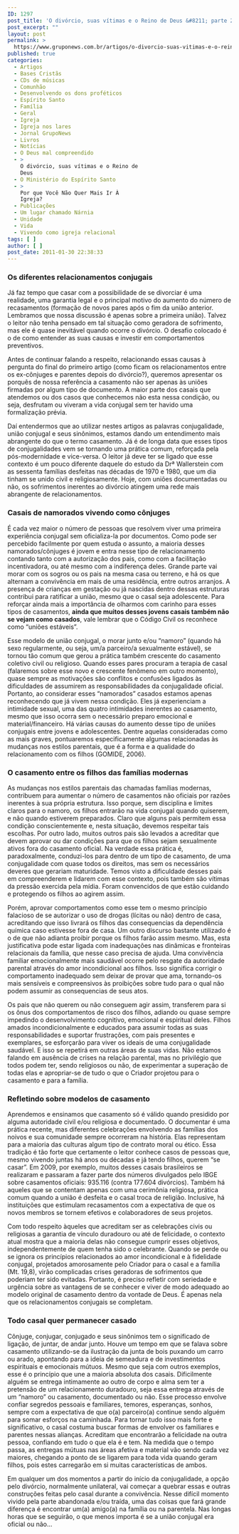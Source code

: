 ```yaml
---
ID: 1297
post_title: 'O divórcio, suas vítimas e o Reino de Deus &#8211; parte 2'
post_excerpt: ""
layout: post
permalink: >
  https://www.gruponews.com.br/artigos/o-divorcio-suas-vitimas-e-o-reino-de-deus-parte-2
published: true
categories:
  - Artigos
  - Bases Cristãs
  - CDs de músicas
  - Comunhão
  - Desenvolvendo os dons proféticos
  - Espírito Santo
  - Família
  - Geral
  - Igreja
  - Igreja nos lares
  - Jornal GrupoNews
  - Livros
  - Notícias
  - O Deus mal compreendido
  - >
    O divórcio, suas vítimas e o Reino de
    Deus
  - O Ministério do Espírito Santo
  - >
    Por que Você Não Quer Mais Ir À
    Igreja?
  - Publicações
  - Um lugar chamado Nárnia
  - Unidade
  - Vida
  - Vivendo como igreja relacional
tags: [ ]
author: [ ]
post_date: 2011-01-30 22:38:33
---
```

<h3>Os diferentes relacionamentos conjugais</h3>
Já faz tempo que casar com a possibilidade de se divorciar é uma realidade, uma garantia legal e o principal motivo do aumento do número de recasamentos (formação de novos pares após o fim da união anterior. Lembramos que nossa discussão é apenas sobre a primeira união). Talvez o leitor não tenha pensado em tal situação como geradora de sofrimento, mas ele é quase inevitável quando ocorre o divórcio. O desafio colocado é o de como entender as suas causas e investir em comportamentos preventivos.

Antes de continuar falando a respeito, relacionando essas causas à pergunta do final do primeiro artigo (como ficam os relacionamentos entre os ex-cônjuges e parentes depois do divórcio?), queremos apresentar os porquês de nossa referência a casamento não ser apenas às uniões firmadas por algum tipo de documento. A maior parte dos casais que atendemos ou dos casos que conhecemos não esta nessa condição, ou seja, desfrutam ou viveram a vida conjugal sem ter havido uma formalização prévia.

Daí entendermos que ao utilizar nestes artigos as palavras conjugalidade, união conjugal e seus sinônimos, estamos dando um entendimento mais abrangente do que o termo casamento. Já é de longa data que esses tipos de conjugalidades vem se tornando uma prática comum, reforçada pela pós-modernidade e vice-versa. O leitor já deve ter se ligado que esse contexto é um pouco diferente daquele do estudo da Drª Wallerstein com as sessenta famílias desfeitas nas décadas de 1970 e 1980, que um dia tinham se unido civil e religiosamente. Hoje, com uniões documentadas ou não, os sofrimentos inerentes ao divórcio atingem uma rede mais abrangente de relacionamentos.
<h3>Casais de namorados vivendo como cônjuges</h3>
É cada vez maior o número de pessoas que resolvem viver uma primeira experiência conjugal sem oficializa-la por documentos. Como pode ser percebido facilmente por quem estuda o assunto, a maioria desses namorados/cônjuges é jovem e entra nesse tipo de relacionamento contando tanto com a autorização dos pais, como com a facilitação incentivadora, ou até mesmo com a indiferença deles. Grande parte vai morar com os sogros ou os pais na mesma casa ou terreno, e há os que alternam a convivência em mais de uma residência, entre outros arranjos. A presença de crianças em gestação ou já nascidas dentro dessas estruturas contribui para ratificar a união, mesmo que o casal seja adolescente. Para reforçar ainda mais a importância de olharmos com carinho para esses tipos de casamentos, <strong>ainda que muitos desses jovens casais também não se vejam como casados</strong>, vale lembrar que o Código Civil os reconhece como “uniões estáveis”.

Esse modelo de união conjugal, o morar junto e/ou “namoro” (quando há sexo regularmente, ou seja, um/a parceiro/a sexualmente estável), se tornou tão comum que gerou a prática também crescente do casamento coletivo civil ou religioso. Quando esses pares procuram a terapia de casal (falaremos sobre esse novo e crescente fenômeno em outro momento), quase sempre as motivações são conflitos e confusões ligados às dificuldades de assumirem as responsabilidades da conjugalidade oficial. Portanto, ao considerar esses “namorados” casados estamos apenas reconhecendo que já vivem nessa condição. Eles já experienciam a intimidade sexual, uma das quatro intimidades inerentes ao casamento, mesmo que isso ocorra sem o necessário preparo emocional e material/financeiro. Há várias causas do aumento desse tipo de uniões conjugais entre jovens e adolescentes. Dentre aquelas consideradas como as mais graves, pontuaremos especificamente algumas relacionadas às mudanças nos estilos parentais, que é a forma e a qualidade do relacionamento com os filhos (GOMIDE, 2006).
<h3>O casamento entre os filhos das famílias modernas</h3>
As mudanças nos estilos parentais das chamadas famílias modernas, contribuem para aumentar o número de casamentos não oficiais por razões inerentes à sua própria estrutura. Isso porque, sem disciplina e limites claros para o namoro, os filhos entrarão na vida conjugal quando quiserem, e não quando estiverem preparados. Claro que alguns pais permitem essa condição conscientemente e, nesta situação, devemos respeitar tais escolhas. Por outro lado, muitos outros pais são levados a acreditar que devem aprovar ou dar condições para que os filhos sejam sexualmente ativos fora do casamento oficial. Na verdade essa prática é, paradoxalmente, conduzi-los para dentro de um tipo de casamento, de uma conjugalidade com quase todos os direitos, mas sem os necessários deveres que gerariam maturidade. Temos visto a dificuldade desses pais em compreenderem e lidarem com esse contexto, pois também são vítimas da pressão exercida pela mídia. Foram convencidos de que estão cuidando e protegendo os filhos ao agirem assim.

Porém, aprovar comportamentos como esse tem o mesmo princípio falacioso de se autorizar o uso de drogas (lícitas ou não) dentro de casa, acreditando que isso livrará os filhos das consequencias da dependência química caso estivesse fora de casa. Um outro discurso bastante utilizado é o de que não adianta proibir porque os filhos farão assim mesmo. Mas, esta justificativa pode estar ligada com inadequações nas dinâmicas e fronteiras relacionais da família, que nesse caso precisa de ajuda. Uma convivência familiar emocionalmente mais saudável ocorre pelo resgate da autoridade parental através do amor incondicional aos filhos. Isso significa corrigir o comportamento inadequado sem deixar de provar que ama, tornando-os mais sensíveis e compreensivos às proibições sobre tudo para o qual não podem assumir as consequencias de seus atos.

Os pais que não querem ou não conseguem agir assim, transferem para si os ônus dos comportamentos de risco dos filhos, adiando ou quase sempre impedindo o desenvolvimento cognitivo, emocional e espiritual deles. Filhos amados incondicionalmente e educados para assumir todas as suas responsabilidades e suportar frustrações, com pais presentes e exemplares, se esforçarão para viver os ideais de uma conjugalidade saudável. E isso se repetirá em outras áreas de suas vidas. Não estamos falando em ausência de crises na relação parental, mas no privilégio que todos podem ter, sendo religiosos ou não, de experimentar a superação de todas elas e apropriar-se de tudo o que o Criador projetou para o casamento e para a família.
<h3>Refletindo sobre modelos de casamento</h3>
Aprendemos e ensinamos que casamento só é válido quando presidido por alguma autoridade civil e/ou religiosa e documentado. O documentar é uma prática recente, mas diferentes celebrações envolvendo as famílias dos noivos e sua comunidade sempre ocorreram na história. Elas representam para a maioria das culturas algum tipo de contrato moral ou ético. Essa tradição é tão forte que certamente o leitor conhece casos de pessoas que, mesmo vivendo juntas há anos ou décadas e já tendo filhos, querem “se casar”. Em 2009, por exemplo, muitos desses casais brasileiros se realizaram e passaram a fazer parte dos números divulgados pelo IBGE sobre casamentos oficiais: 935.116 (contra 177.604 divórcios). Também há aqueles que se contentam apenas com uma cerimônia religiosa, prática comum quando a união é desfeita e o casal troca de religião. Inclusive, há instituições que estimulam recasamentos com a expectativa de que os novos membros se tornem efetivos e colaboradores de seus projetos.

Com todo respeito àqueles que acreditam ser as celebrações civis ou religiosas a garantia de vínculo duradouro ou até de felicidade, o contexto atual mostra que a maioria delas não consegue cumprir esses objetivos, independentemente de quem tenha sido o celebrante. Quando se perde ou se ignora os princípios relacionados ao amor incondicional e à fidelidade conjugal, projetados amorosamente pelo Criador para o casal e a família (Mt. 19,8), virão complicadas crises geradoras de sofrimentos que poderiam ter sido evitadas. Portanto, é preciso refletir com seriedade e urgência sobre as vantagens de se conhecer e viver de modo adequado ao modelo original de casamento dentro da vontade de Deus. É apenas nela que os relacionamentos conjugais se completam.
<h3>Todo casal quer permanecer casado</h3>
Cônjuge, conjugar, conjugado e seus sinônimos tem o significado de ligação, de juntar, de andar junto. Houve um tempo em que se falava sobre casamento utilizando-se da ilustração da junta de bois puxando um carro ou arado, apontando para a ideia de semeadura e de investimentos espirituais e emocionais mútuos. Mesmo que seja com outros exemplos, esse é o princípio que une a maioria absoluta dos casais. Dificilmente alguém se entrega intimamente ao outro de corpo e alma sem ter a pretensão de um relacionamento duradouro, seja essa entrega através de um “namoro” ou casamento, documentado ou não. Esse processo envolve confiar segredos pessoais e familiares, temores, esperanças, sonhos, sempre com a expectativa de que o(a) parceiro(a) continue sendo alguém para somar esforços na caminhada. Para tornar tudo isso mais forte e significativo, o casal costuma buscar formas de envolver os familiares e parentes nessas alianças. Acreditam que encontrarão a felicidade na outra pessoa, confiando em tudo o que ela é e tem. Na medida que o tempo passa, as entregas mútuas nas áreas afetiva e material vão sendo cada vez maiores, chegando a ponto de se ligarem para toda vida quando geram filhos, pois estes carregarão em si muitas características de ambos.

Em qualquer um dos momentos a partir do início da conjugalidade, a opção pelo divórcio, normalmente unilateral, vai começar a quebrar essas e outras construções feitas pelo casal durante a convivência. Nesse difícil momento vivido pela parte abandonada e/ou traída, uma das coisas que fará grande diferença é encontrar um(a) amigo(a) na família ou na parentela. Nas longas horas que se seguirão, o que menos importa é se a união conjugal era oficial ou não...